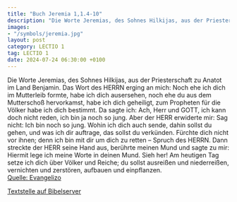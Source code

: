 ```yaml
---
title: "Buch Jeremia 1,1.4-10"
description: "Die Worte Jeremias, des Sohnes Hilkijas, aus der Priesterschaft zu Anatot im Land Benjamin. Das Wort des HERRN erging an mich: Noch ehe ich dich im Mutterleib formte, habe ich dich ausersehen, noch ehe du aus dem Mutterschoß hervorkamst, habe ich dich geheiligt, zum Propheten für...."
images:
- "/symbols/jeremia.jpg"
layout: post
category: LECTIO 1
tag: LECTIO 1
date: 2024-07-24 06:30:00 +0100
---
```

Die Worte Jeremias, des Sohnes Hilkijas, aus der Priesterschaft zu Anatot im Land Benjamin.
Das Wort des HERRN erging an mich:
Noch ehe ich dich im Mutterleib formte, habe ich dich ausersehen, noch ehe du aus dem Mutterschoß hervorkamst, habe ich dich geheiligt, zum Propheten für die Völker habe ich dich bestimmt.<!--more-->
Da sagte ich: Ach, Herr und GOTT, ich kann doch nicht reden, ich bin ja noch so jung.
Aber der HERR erwiderte mir: Sag nicht: Ich bin noch so jung. Wohin ich dich auch sende, dahin sollst du gehen, und was ich dir auftrage, das sollst du verkünden.
Fürchte dich nicht vor ihnen; denn ich bin mit dir um dich zu retten – Spruch des HERRN.
Dann streckte der HERR seine Hand aus, berührte meinen Mund und sagte zu mir: Hiermit lege ich meine Worte in deinen Mund.
Sieh her! Am heutigen Tag setze ich dich über Völker und Reiche; du sollst ausreißen und niederreißen, vernichten und zerstören, aufbauen und einpflanzen.<br>
[Quelle: Evangelizo](https://evangeliumtagfuertag.org/DE/gospel)

[Textstelle auf Bibelserver](https://www.bibleserver.com/EU/Jeremia1,1.4-10)

